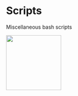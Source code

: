 # Scripts
Miscellaneous bash scripts






<img src="https://cdn-icons-png.flaticon.com/512/8042/8042410.png" width="150" height="150" class="center">
